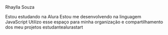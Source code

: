 Rhaylla Souza 

Estou estudando na Alura
Estou me desenvolvendo na linguagem JavaScript
Utilizo esse espaço para minha organização e compartilhamento dos meu projetos
estudantealurastart
